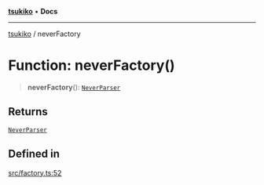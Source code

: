 [**tsukiko**](../README.md) • **Docs**

***

[tsukiko](../README.md) / neverFactory

# Function: neverFactory()

> **neverFactory**(): [`NeverParser`](../classes/NeverParser.md)

## Returns

[`NeverParser`](../classes/NeverParser.md)

## Defined in

[src/factory.ts:52](https://github.com/BIYUEHU/tsukiko/blob/eb4b04a16e9c40909bed9d6503bd49914851f300/src/factory.ts#L52)
